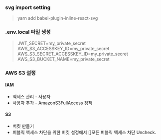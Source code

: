 ### svg import setting

> yarn add babel-plugin-inline-react-svg

### .env.local 파일 생성

> JWT_SECRET=my_private_secret
> AWS_S3_ACCESSKEY_ID=my_private_secret
> AWS_S3_SECRET_ACCESSKEY_ID=my_private_secret
> AWS_S3_BUCKET_NAME=my_private_secret

### AWS S3 설정

#### IAM
- 액세스 관리 - 사용자
- 사용자 추가 - AmazonS3FullAccess 정책

#### S3
- 버킷 만들기
- 퍼블릭 액세스 차단을 위한 버킷 설정에서 []모든 퍼블릭 액세스 차단 Uncheck.